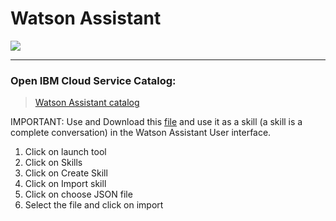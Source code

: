 # Watson Assistant

![](../img/assistant-catalog.png)

<hr>

### Open IBM Cloud Service Catalog:

> [Watson Assistant catalog](https://cloud.ibm.com/catalog/services/watson-assistant)

IMPORTANT: Use and Download this [file](https://github.com/hansb001/mic-sts-nlu-weather-tone-analyzer/blob/master/scripts/skill-Car-Dashboard---Sample.json) and use it as a skill (a skill is a complete conversation) in the Watson Assistant User interface.
1. Click on launch tool
2. Click on Skills
3. Click on Create Skill
4. Click on Import skill
5. Click on choose JSON file
6. Select the file and click on import
